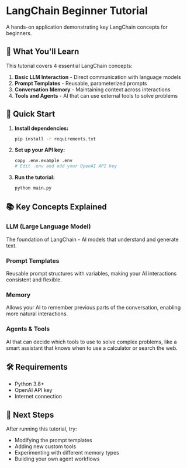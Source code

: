 # LangChain Beginner Tutorial

A hands-on application demonstrating key LangChain concepts for beginners.

## 🎯 What You'll Learn

This tutorial covers 4 essential LangChain concepts:

1. **Basic LLM Interaction** - Direct communication with language models
2. **Prompt Templates** - Reusable, parameterized prompts
3. **Conversation Memory** - Maintaining context across interactions
4. **Tools and Agents** - AI that can use external tools to solve problems

## 🚀 Quick Start

1. **Install dependencies:**
   ```bash
   pip install -r requirements.txt
   ```

2. **Set up your API key:**
   ```bash
   copy .env.example .env
   # Edit .env and add your OpenAI API key
   ```

3. **Run the tutorial:**
   ```bash
   python main.py
   ```

## 📚 Key Concepts Explained

### LLM (Large Language Model)
The foundation of LangChain - AI models that understand and generate text.

### Prompt Templates
Reusable prompt structures with variables, making your AI interactions consistent and flexible.

### Memory
Allows your AI to remember previous parts of the conversation, enabling more natural interactions.

### Agents & Tools
AI that can decide which tools to use to solve complex problems, like a smart assistant that knows when to use a calculator or search the web.

## 🛠️ Requirements

- Python 3.8+
- OpenAI API key
- Internet connection

## 📖 Next Steps

After running this tutorial, try:
- Modifying the prompt templates
- Adding new custom tools
- Experimenting with different memory types
- Building your own agent workflows